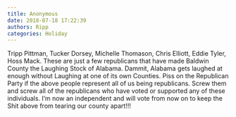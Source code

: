 ```yaml
---
title: Anonymous
date: 2018-07-18 17:22:39
authors: Ripp
categories: Holiday
---
```


 Tripp Pittman, Tucker Dorsey, Michelle Thomason, Chris Elliott, Eddie Tyler, Hoss Mack. These are just a few republicans that have made Baldwin County the Laughing Stock of Alabama. Dammit, Alabama gets laughed at enough without Laughing at one of its own Counties. Piss on the Republican Party if the above people represent all of us being republicans. Screw them and screw all of the republicans who have voted or supported any of these individuals. I’m now an independent and will vote from now on to keep the Shit above from tearing our county apart!!!